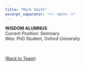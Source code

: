 ```yaml
---
title: "Mark Smith"
excerpt_separator: "<!--more-->"
---
```

<b>WISDOM ALUMNUS</b><br>
<i>Current Position:</i> Seminary<br>
<i>Was:</i> PhD Student, Oxford University
<!--more-->
<br><br>
<a href="{{ site.url }}{{ site.baseurl }}/team/">(Back to Team)</a>